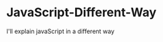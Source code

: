                                                        
# JavaScript-Different-Way
I'll explain javaScript in a different way       
  









